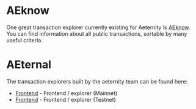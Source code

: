 # AEknow

One great transaction explorer currently existing for Aeternity is [AEknow](https://www.aeknow.org/).
You can find information about all public transactions, sortable by many useful criteria.

# AEternal

The transaction explorers built by the aeternity team can be found here: 
- [Frontend](https://mainnet.aeternal.io) - Frontend / explorer (Mainnet)
- [Frontend](https://testnet.aeternal.io) - Frontend / explorer (Testnet)